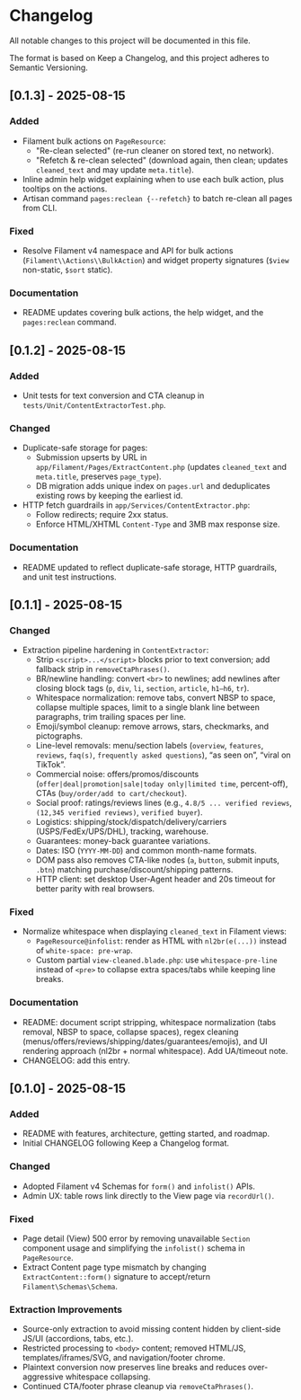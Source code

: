 # Changelog

All notable changes to this project will be documented in this file.

The format is based on Keep a Changelog, and this project adheres to Semantic Versioning.

## [0.1.3] - 2025-08-15

### Added
- Filament bulk actions on `PageResource`:
  - "Re-clean selected" (re-run cleaner on stored text, no network).
  - "Refetch & re-clean selected" (download again, then clean; updates `cleaned_text` and may update `meta.title`).
- Inline admin help widget explaining when to use each bulk action, plus tooltips on the actions.
- Artisan command `pages:reclean {--refetch}` to batch re-clean all pages from CLI.

### Fixed
- Resolve Filament v4 namespace and API for bulk actions (`Filament\\Actions\\BulkAction`) and widget property signatures (`$view` non-static, `$sort` static).

### Documentation
- README updates covering bulk actions, the help widget, and the `pages:reclean` command.

## [0.1.2] - 2025-08-15

### Added
- Unit tests for text conversion and CTA cleanup in `tests/Unit/ContentExtractorTest.php`.

### Changed
- Duplicate-safe storage for pages:
  - Submission upserts by URL in `app/Filament/Pages/ExtractContent.php` (updates `cleaned_text` and `meta.title`, preserves `page_type`).
  - DB migration adds unique index on `pages.url` and deduplicates existing rows by keeping the earliest id.
- HTTP fetch guardrails in `app/Services/ContentExtractor.php`:
  - Follow redirects; require 2xx status.
  - Enforce HTML/XHTML `Content-Type` and 3MB max response size.

### Documentation
- README updated to reflect duplicate-safe storage, HTTP guardrails, and unit test instructions.

## [0.1.1] - 2025-08-15

### Changed
- Extraction pipeline hardening in `ContentExtractor`:
  - Strip `<script>...</script>` blocks prior to text conversion; add fallback strip in `removeCtaPhrases()`.
  - BR/newline handling: convert `<br>` to newlines; add newlines after closing block tags (`p`, `div`, `li`, `section`, `article`, `h1–h6`, `tr`).
  - Whitespace normalization: remove tabs, convert NBSP to space, collapse multiple spaces, limit to a single blank line between paragraphs, trim trailing spaces per line.
  - Emoji/symbol cleanup: remove arrows, stars, checkmarks, and pictographs.
  - Line-level removals: menu/section labels (`overview`, `features`, `reviews`, `faq(s)`, `frequently asked questions`), “as seen on”, “viral on TikTok”.
  - Commercial noise: offers/promos/discounts (`offer|deal|promotion|sale|today only|limited time`, percent-off), CTAs (`buy/order/add to cart/checkout`).
  - Social proof: ratings/reviews lines (e.g., `4.8/5 ... verified reviews`, `(12,345 verified reviews)`, `verified buyer`).
  - Logistics: shipping/stock/dispatch/delivery/carriers (USPS/FedEx/UPS/DHL), tracking, warehouse.
  - Guarantees: money-back guarantee variations.
  - Dates: ISO (`YYYY-MM-DD`) and common month-name formats.
  - DOM pass also removes CTA-like nodes (`a`, `button`, submit inputs, `.btn`) matching purchase/discount/shipping patterns.
  - HTTP client: set desktop User-Agent header and 20s timeout for better parity with real browsers.

### Fixed
- Normalize whitespace when displaying `cleaned_text` in Filament views:
  - `PageResource@infolist`: render as HTML with `nl2br(e(...))` instead of `white-space: pre-wrap`.
  - Custom partial `view-cleaned.blade.php`: use `whitespace-pre-line` instead of `<pre>` to collapse extra spaces/tabs while keeping line breaks.

### Documentation
- README: document script stripping, whitespace normalization (tabs removal, NBSP to space, collapse spaces), regex cleaning (menus/offers/reviews/shipping/dates/guarantees/emojis), and UI rendering approach (nl2br + normal whitespace). Add UA/timeout note.
- CHANGELOG: add this entry.

## [0.1.0] - 2025-08-15

### Added
- README with features, architecture, getting started, and roadmap.
- Initial CHANGELOG following Keep a Changelog format.

### Changed
- Adopted Filament v4 Schemas for `form()` and `infolist()` APIs.
- Admin UX: table rows link directly to the View page via `recordUrl()`.

### Fixed
- Page detail (View) 500 error by removing unavailable `Section` component usage and simplifying the `infolist()` schema in `PageResource`.
- Extract Content page type mismatch by changing `ExtractContent::form()` signature to accept/return `Filament\Schemas\Schema`.

### Extraction Improvements
- Source-only extraction to avoid missing content hidden by client-side JS/UI (accordions, tabs, etc.).
- Restricted processing to `<body>` content; removed HTML/JS, templates/iframes/SVG, and navigation/footer chrome.
- Plaintext conversion now preserves line breaks and reduces over-aggressive whitespace collapsing.
- Continued CTA/footer phrase cleanup via `removeCtaPhrases()`.
